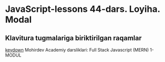 # JavaScript-lessons 44-dars. Loyiha. Modal
## Klavitura tugmalariga biriktirilgan raqamlar 
<a href="https://www.toptal.com/developers/keycode">keydown</a>
Mohirdev Academiy darsliklari: Full Stack Javascript (MERN) 1-MODUL
